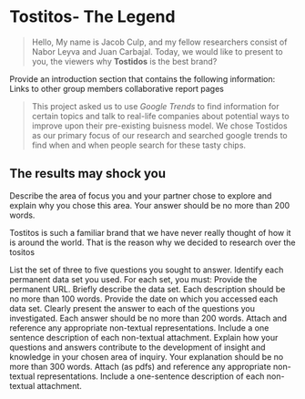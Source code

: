 # Tostitos- The Legend
> Hello, My name is Jacob Culp, and my fellow researchers consist of Nabor Leyva and Juan Carbajal. Today, we would like to present to you, the viewers why **Tostidos** is the best brand?

Provide an introduction section that contains the following information:
Links to other group members collaborative report pages
> This project asked us to use *Google Trends* to find information for certain topics and talk to real-life companies about potential ways to improve upon their pre-existing buisness model. We chose Tostidos as our primary focus of our research and searched google trends to find when and when people search for these tasty chips.
## The results may shock you
Describe the area of focus you and your partner chose to explore and explain why you chose this area. Your answer should be no more than 200 words.

Tostitos is such a familiar brand that we have never really thought of how it is around the world. That is the reason why we decided to research over the tositos

List the set of three to five questions you sought to answer.
Identify each permanent data set you used. For each set, you must:
Provide the permanent URL.
Briefly describe the data set. Each description should be no more than 100 words.
Provide the date on which you accessed each data set.
Clearly present the answer to each of the questions you investigated. Each answer should be no more than 200 words. Attach and reference any appropriate non-textual representations. Include a one sentence description of each non-textual attachment.
Explain how your questions and answers contribute to the development of insight and knowledge in your chosen area of inquiry. Your explanation should be no more than 300 words. Attach (as pdfs) and reference any appropriate non-textual representations. Include a one-sentence description of each non-textual attachment.
